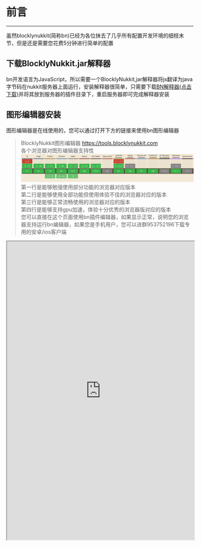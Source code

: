 # 前言  
*********  
虽然blocklynukkit(简称bn)已经为各位抹去了几乎所有配置开发环境的细枝末节，但是还是需要您花费5分钟进行简单的配置  
## 下载BlocklyNukkit.jar解释器  
bn开发语言为JavaScript，所以需要一个BlocklyNukkit,jar解释器将js翻译为java字节码在nukkit服务器上面运行，安装解释器很简单，只需要下载[BN解释器\(点击下载\)](https://tools.blocklynukkit.com/BlocklyNukkit.jar)并将其放到服务器的插件目录下，重启服务器即可完成解释器安装  
## 图形编辑器安装  
图形编辑器是在线使用的，您可以通过打开下方的链接来使用bn图形编辑器  
> BlocklyNukkit图形编辑器 https://tools.blocklynukkit.com  
各个浏览器对图形编辑器支持性  
![](../images/screenshot_1590304987951.png)  
> 第一行是能够勉强使用部分功能的浏览器对应版本  
> 第二行是能够使用全部功能但使用体验不佳的浏览器对应的版本  
> 第三行是能够正常流畅使用的浏览器对应的版本  
> 第四行是能够支持gpu加速，体验十分优秀的浏览器版对应的版本  
您可以直接在这个页面使用bn插件编辑器，如果显示正常，说明您的浏览器支持运行bn编辑器，如果您是手机用户，您可以进群953752196下载专用的安卓/ios客户端  
<iframe src="https://tools.blocklynukkit.com" width="100%" height="800px"></iframe>  

